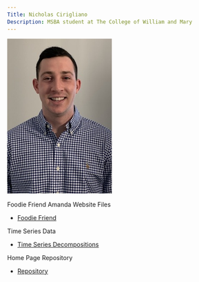 ```yaml
---
Title: Nicholas Cirigliano
Description: MSBA student at The College of William and Mary 
---
```


![My Picture](/pics/GithubPic.jpeg)

Foodie Friend Amanda Website Files

 - [Foodie Friend](https://github.com/nicholascirigliano/FoodieFriend)

Time Series Data

 - [Time Series Decompositions](/TimeSeries/index.md)

Home Page Repository
 - [Repository](https://github.com/nicholascirigliano/nicholascirigliano.github.io)
